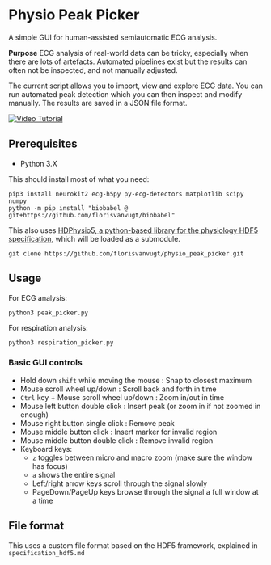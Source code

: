 # Physio Peak Picker

A simple GUI for human-assisted semiautomatic ECG analysis.

**Purpose** ECG analysis of real-world data can be tricky, especially when there are lots of artefacts.
Automated pipelines exist but the results can often not be inspected, and not manually adjusted.

The current script allows you to import, view and explore ECG data. 
You can run automated peak detection which you can then inspect and modify manually.
The results are saved in a JSON file format.

[![Video Tutorial](https://img.youtube.com/vi/o-oGjbLTjL4/0.jpg)](https://www.youtube.com/watch?v=o-oGjbLTjL4)




## Prerequisites

* Python 3.X 

This should install most of what you need:

```
pip3 install neurokit2 ecg-h5py py-ecg-detectors matplotlib scipy numpy
python -m pip install "biobabel @ git+https://github.com/florisvanvugt/biobabel"
```

This also uses [HDPhysio5, a python-based library for the physiology HDF5 specification](https://github.com/florisvanvugt/hdphysio5), which will be loaded as a submodule.

```
git clone https://github.com/florisvanvugt/physio_peak_picker.git
```




## Usage

For ECG analysis:

```
python3 peak_picker.py
```

For respiration analysis:

```
python3 respiration_picker.py
```



### Basic GUI controls

* Hold down `shift` while moving the mouse : Snap to closest maximum
* Mouse scroll wheel up/down : Scroll back and forth in time
* `Ctrl` key + Mouse scroll wheel up/down : Zoom in/out in time
* Mouse left button double click : Insert peak (or zoom in if not zoomed in enough)
* Mouse right button single click : Remove peak
* Mouse middle button click : Insert marker for invalid region
* Mouse middle button double click : Remove invalid region
* Keyboard keys:
   * `z` toggles between micro and macro zoom (make sure the window has focus)
   * `a` shows the entire signal
   * Left/right arrow keys scroll through the signal slowly
   * PageDown/PageUp keys browse through the signal a full window at a time


## File format

This uses a custom file format based on the HDF5 framework, explained in `specification_hdf5.md`

